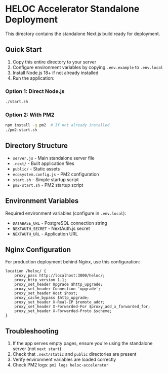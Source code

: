 # HELOC Accelerator Standalone Deployment

This directory contains the standalone Next.js build ready for deployment.

## Quick Start

1. Copy this entire directory to your server
2. Configure environment variables by copying `.env.example` to `.env.local`
3. Install Node.js 18+ if not already installed
4. Run the application:

### Option 1: Direct Node.js
```bash
./start.sh
```

### Option 2: With PM2
```bash
npm install -g pm2  # If not already installed
./pm2-start.sh
```

## Directory Structure

- `server.js` - Main standalone server file
- `.next/` - Built application files
- `public/` - Static assets
- `ecosystem.config.js` - PM2 configuration
- `start.sh` - Simple startup script
- `pm2-start.sh` - PM2 startup script

## Environment Variables

Required environment variables (configure in `.env.local`):
- `DATABASE_URL` - PostgreSQL connection string
- `NEXTAUTH_SECRET` - NextAuth.js secret
- `NEXTAUTH_URL` - Application URL

## Nginx Configuration

For production deployment behind Nginx, use this configuration:

```nginx
location /heloc/ {
    proxy_pass http://localhost:3000/heloc/;
    proxy_http_version 1.1;
    proxy_set_header Upgrade $http_upgrade;
    proxy_set_header Connection 'upgrade';
    proxy_set_header Host $host;
    proxy_cache_bypass $http_upgrade;
    proxy_set_header X-Real-IP $remote_addr;
    proxy_set_header X-Forwarded-For $proxy_add_x_forwarded_for;
    proxy_set_header X-Forwarded-Proto $scheme;
}
```

## Troubleshooting

1. If the app serves empty pages, ensure you're using the standalone server (not `next start`)
2. Check that `.next/static` and `public` directories are present
3. Verify environment variables are loaded correctly
4. Check PM2 logs: `pm2 logs heloc-accelerator`
